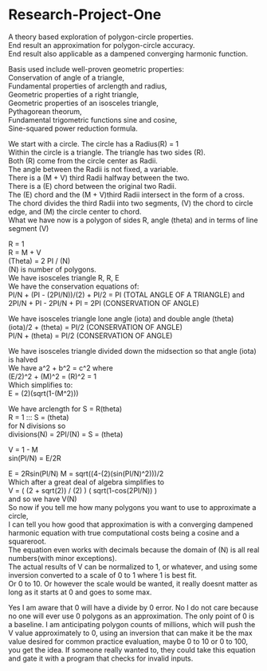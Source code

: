 # Research-Project-One
A theory based exploration of polygon-circle properties.<br/>
End result an approximation for polygon-circle accuracy.<br/>
End result also applicable as a dampened converging harmonic function.<br/>

Basis used include well-proven geometric properties:<br/>
Conservation of angle of a triangle,<br/>
Fundamental properties of arclength and radius,<br/>
Geometric properties of a right triangle,<br/>
Geometric properties of an isosceles triangle,<br/>
Pythagorean theorum,<br/>
Fundamental trigometric functions sine and cosine,<br/>
Sine-squared power reduction formula.<br/>


We start with a circle. The circle has a Radius(R) = 1<br/>
Within the circle is a triangle. The triangle has two sides (R).<br/>
Both (R) come from the circle center as Radii.<br/>
The angle between the Radii is not fixed, a variable.<br/>
There is a (M + V) third Radii halfway between the two.<br/>
There is a (E) chord between the original two Radii.<br/>
The (E) chord and the (M + V)third Radii intersect in the form of a cross.<br/>
The chord divides the third Radii into two segments, (V) the chord to circle edge, and (M) the circle center to chord.<br/>
What we have now is a polygon of sides R, angle (theta) and in terms of line segment (V)<br/>

R = 1<br/>
R = M + V<br/>
(Theta) = 2 PI / (N)<br/>
(N) is number of polygons.<br/>
We have isosceles triangle R, R, E<br/>
We have the conservation equations of:<br/>
PI/N + (PI - (2PI/N))/(2) + PI/2 = PI (TOTAL ANGLE OF A TRIANGLE) and <br/>
2PI/N + PI - 2PI/N + PI = 2PI (CONSERVATION OF ANGLE)<br/>

We have isosceles triangle lone angle (iota) and double angle (theta)<br/>
(iota)/2 + (theta) = PI/2 (CONSERVATION OF ANGLE)<br/>
PI/N + (theta) = PI/2 (CONSERVATION OF ANGLE)<br/>

We have isosceles triangle divided down the midsection so that angle (iota) is halved<br/>
We have a^2 + b^2 = c^2 where<br/>
(E/2)^2 + (M)^2 = (R)^2 = 1<br/>
Which simplifies to:<br/>
E = (2)(sqrt(1-(M^2)))<br/>

We have arclength for S = R(theta)<br/>
R = 1 ::: S = (theta)<br/>
for N divisions so<br/>
divisions(N) = 2PI/(N) = S = (theta)<br/>

V = 1 - M<br/>
sin(PI/N) = E/2R<br/>

E = 2Rsin(PI/N)
M = sqrt((4-(2)(sin(PI/N)^2)))/2<br/>
Which after a great deal of algebra simplifies to <br/>
V = ( (2 + sqrt(2)) / (2) ) ( sqrt(1-cos(2PI/N)) )<br/>
and so we have V(N)<br/>
So now if you tell me how many polygons you want to use to approximate a circle,<br/>
I can tell you how good that approximation is with a converging dampened harmonic equation with true computational costs being a cosine and a squareroot.<br/>
The equation even works with decimals because the domain of (N) is all real numbers(with minor exceptions).<br/>
The actual results of V can be normalized to 1, or whatever, and using some inversion converted to a scale of 0 to 1 where 1 is best fit.<br/>
Or 0 to 10. Or however the scale would be wanted, it really doesnt matter as long as it starts at 0 and goes to some max.<br/>

Yes I am aware that 0 will have a divide by 0 error. No I do not care because no one will ever use 0 polygons as an approximation. The only point of 0 is a baseline. I am anticipating polygon counts of millions, which will push the V value approximately to 0, using an inversion that can make it be the max value desired for common practice evaluation, maybe 0 to 10 or 0 to 100, you get the idea. If someone really wanted to, they could take this equation and gate it with a program that checks for invalid inputs.<br/>
